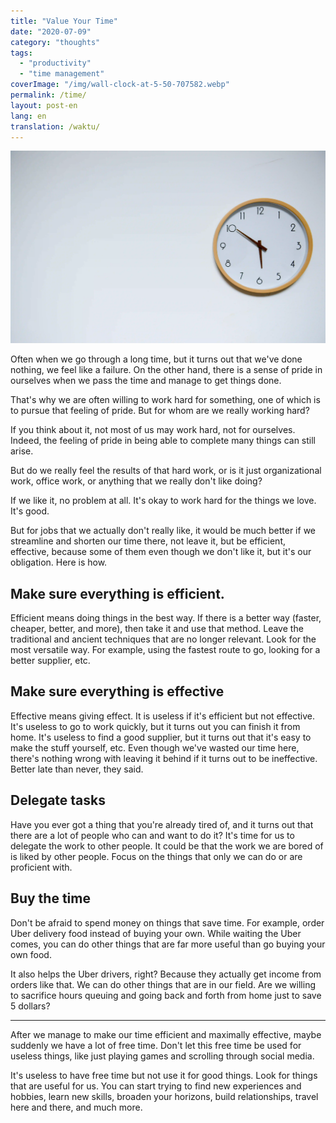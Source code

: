 ```yaml
---
title: "Value Your Time"
date: "2020-07-09"
category: "thoughts"
tags:
  - "productivity"
  - "time management"
coverImage: "/img/wall-clock-at-5-50-707582.webp"
permalink: /time/
layout: post-en
lang: en
translation: /waktu/
---
```


![](/img/wall-clock-at-5-50-707582.webp)

Often when we go through a long time, but it turns out that we've done nothing, we feel like a failure. On the other hand, there is a sense of pride in ourselves when we pass the time and manage to get things done.

That's why we are often willing to work hard for something, one of which is to pursue that feeling of pride. But for whom are we really working hard?

If you think about it, not most of us may work hard, not for ourselves. Indeed, the feeling of pride in being able to complete many things can still arise.

But do we really feel the results of that hard work, or is it just organizational work, office work, or anything that we really don't like doing?

If we like it, no problem at all. It's okay to work hard for the things we love. It's good.

But for jobs that we actually don't really like, it would be much better if we streamline and shorten our time there, not leave it, but be efficient, effective, because some of them even though we don't like it, but it's our obligation. Here is how.

## Make sure everything is efficient.

Efficient means doing things in the best way. If there is a better way (faster, cheaper, better, and more), then take it and use that method. Leave the traditional and ancient techniques that are no longer relevant. Look for the most versatile way. For example, using the fastest route to go, looking for a better supplier, etc.

## Make sure everything is effective

Effective means giving effect. It is useless if it's efficient but not effective. It's useless to go to work quickly, but it turns out you can finish it from home. It's useless to find a good supplier, but it turns out that it's easy to make the stuff yourself, etc. Even though we've wasted our time here, there's nothing wrong with leaving it behind if it turns out to be ineffective. Better late than never, they said.

## Delegate tasks

Have you ever got a thing that you're already tired of, and it turns out that there are a lot of people who can and want to do it? It's time for us to delegate the work to other people. It could be that the work we are bored of is liked by other people. Focus on the things that only we can do or are proficient with.

## Buy the time

Don't be afraid to spend money on things that save time. For example, order Uber delivery food instead of buying your own. While waiting the Uber comes, you can do other things that are far more useful than go buying your own food.

It also helps the Uber drivers, right? Because they actually get income from orders like that. We can do other things that are in our field. Are we willing to sacrifice hours queuing and going back and forth from home just to save 5 dollars?

---

After we manage to make our time efficient and maximally effective, maybe suddenly we have a lot of free time. Don't let this free time be used for useless things, like just playing games and scrolling through social media.

It's useless to have free time but not use it for good things. Look for things that are useful for us. You can start trying to find new experiences and hobbies, learn new skills, broaden your horizons, build relationships, travel here and there, and much more.
